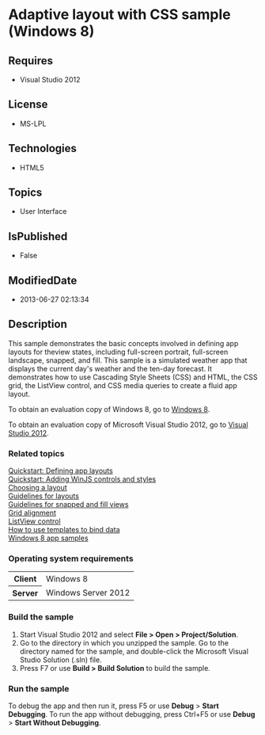 # Adaptive layout with CSS sample (Windows 8)
## Requires
* Visual Studio 2012
## License
* MS-LPL
## Technologies
* HTML5
## Topics
* User Interface
## IsPublished
* False
## ModifiedDate
* 2013-06-27 02:13:34
## Description

<div id="mainSection">
<p>This sample demonstrates the basic concepts involved in defining app layouts for theview states, including full-screen portrait, full-screen landscape, snapped, and fill. This sample is a simulated weather app that displays the current day's weather and
 the ten-day forecast. It demonstrates how to use Cascading Style Sheets (CSS) and HTML, the CSS grid, the ListView control, and CSS media queries to create a fluid app layout.
</p>
<p>To obtain an evaluation copy of Windows&nbsp;8, go to <a href="http://go.microsoft.com/fwlink/p/?linkid=241655">
Windows&nbsp;8</a>.</p>
<p>To obtain an evaluation copy of Microsoft Visual Studio&nbsp;2012, go to <a href="http://go.microsoft.com/fwlink/p/?linkid=241656">
Visual Studio&nbsp;2012</a>.</p>
<h3><a id="related_topics"></a>Related topics</h3>
<dl><dt><a href="http://msdn.microsoft.com/library/windows/apps/jj150600">Quickstart: Defining app layouts</a>
</dt><dt><a href="http://msdn.microsoft.com/library/windows/apps/hh465493">Quickstart: Adding WinJS controls and styles</a>
</dt><dt><a href="http://msdn.microsoft.com/library/windows/apps/hh465327">Choosing a layout</a>
</dt><dt><a href="http://msdn.microsoft.com/library/windows/apps/hh465349">Guidelines for layouts</a>
</dt><dt><a href="http://msdn.microsoft.com/library/windows/apps/hh465371">Guidelines for snapped and fill views</a>
</dt><dt><a href="http://msdn.microsoft.com/library/windows/apps/hh673533">Grid alignment</a>
</dt><dt><a href="http://msdn.microsoft.com/library/windows/apps/hh465382">ListView control</a>
</dt><dt><a href="http://msdn.microsoft.com/library/windows/apps/hh700356">How to use templates to bind data</a>
</dt><dt><a href="http://go.microsoft.com/fwlink/p/?LinkID=227694">Windows 8 app samples</a>
</dt></dl>
<h3>Operating system requirements</h3>
<table>
<tbody>
<tr>
<th>Client</th>
<td><dt>Windows&nbsp;8 </dt></td>
</tr>
<tr>
<th>Server</th>
<td><dt>Windows Server&nbsp;2012 </dt></td>
</tr>
</tbody>
</table>
<h3>Build the sample</h3>
<ol>
<li>Start Visual Studio&nbsp;2012 and select <b>File &gt; Open &gt; Project/Solution</b>.
</li><li>Go to the directory in which you unzipped the sample. Go to the directory named for the sample, and double-click the Microsoft Visual Studio Solution (.sln) file.
</li><li>Press F7 or use <b>Build &gt; Build Solution</b> to build the sample. </li></ol>
<h3>Run the sample</h3>
<p>To debug the app and then run it, press F5 or use <b>Debug</b> &gt; <b>Start Debugging</b>. To run the app without debugging, press Ctrl&#43;F5 or use
<b>Debug</b> &gt; <b>Start Without Debugging</b>.</p>
</div>
